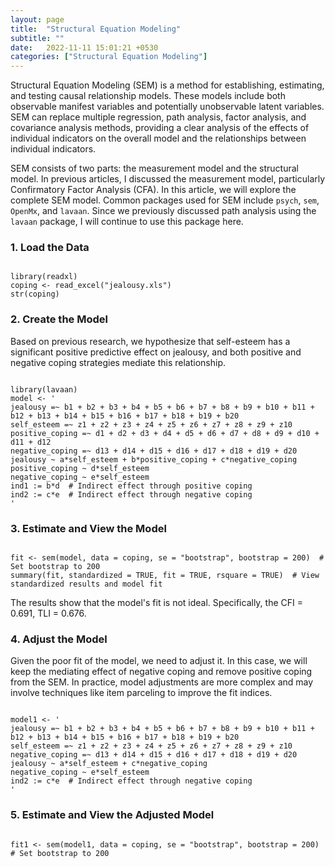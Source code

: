```yaml
---
layout: page
title:  "Structural Equation Modeling"
subtitle: ""
date:   2022-11-11 15:01:21 +0530
categories: ["Structural Equation Modeling"]
---
```



<p>Structural Equation Modeling (SEM) is a method for establishing, estimating, and testing causal relationship models. These models include both observable manifest variables and potentially unobservable latent variables. SEM can replace multiple regression, path analysis, factor analysis, and covariance analysis methods, providing a clear analysis of the effects of individual indicators on the overall model and the relationships between individual indicators.</p>

<p>SEM consists of two parts: the measurement model and the structural model. In previous articles, I discussed the measurement model, particularly Confirmatory Factor Analysis (CFA). In this article, we will explore the complete SEM model. Common packages used for SEM include <code>psych</code>, <code>sem</code>, <code>OpenMx</code>, and <code>lavaan</code>. Since we previously discussed path analysis using the <code>lavaan</code> package, I will continue to use this package here.</p>

<h3><strong>1. Load the Data</strong></h3>
<pre><code>
library(readxl)
coping <- read_excel("jealousy.xls")
str(coping)
</code></pre>

<h3><strong>2. Create the Model</strong></h3>
<p>Based on previous research, we hypothesize that self-esteem has a significant positive predictive effect on jealousy, and both positive and negative coping strategies mediate this relationship.</p>
<pre><code>
library(lavaan)
model <- '
jealousy =~ b1 + b2 + b3 + b4 + b5 + b6 + b7 + b8 + b9 + b10 + b11 + b12 + b13 + b14 + b15 + b16 + b17 + b18 + b19 + b20
self_esteem =~ z1 + z2 + z3 + z4 + z5 + z6 + z7 + z8 + z9 + z10
positive_coping =~ d1 + d2 + d3 + d4 + d5 + d6 + d7 + d8 + d9 + d10 + d11 + d12
negative_coping =~ d13 + d14 + d15 + d16 + d17 + d18 + d19 + d20
jealousy ~ a*self_esteem + b*positive_coping + c*negative_coping
positive_coping ~ d*self_esteem
negative_coping ~ e*self_esteem
ind1 := b*d  # Indirect effect through positive coping
ind2 := c*e  # Indirect effect through negative coping
'
</code></pre>

<h3><strong>3. Estimate and View the Model</strong></h3>
<pre><code>
fit <- sem(model, data = coping, se = "bootstrap", bootstrap = 200)  # Set bootstrap to 200
summary(fit, standardized = TRUE, fit = TRUE, rsquare = TRUE)  # View standardized results and model fit
</code></pre>

<p>The results show that the model's fit is not ideal. Specifically, the CFI = 0.691, TLI = 0.676.</p>

<h3><strong>4. Adjust the Model</strong></h3>
<p>Given the poor fit of the model, we need to adjust it. In this case, we will keep the mediating effect of negative coping and remove positive coping from the SEM. In practice, model adjustments are more complex and may involve techniques like item parceling to improve the fit indices.</p>
<pre><code>
model1 <- '
jealousy =~ b1 + b2 + b3 + b4 + b5 + b6 + b7 + b8 + b9 + b10 + b11 + b12 + b13 + b14 + b15 + b16 + b17 + b18 + b19 + b20
self_esteem =~ z1 + z2 + z3 + z4 + z5 + z6 + z7 + z8 + z9 + z10
negative_coping =~ d13 + d14 + d15 + d16 + d17 + d18 + d19 + d20
jealousy ~ a*self_esteem + c*negative_coping
negative_coping ~ e*self_esteem
ind2 := c*e  # Indirect effect through negative coping
'
</code></pre>

<h3><strong>5. Estimate and View the Adjusted Model</strong></h3>
<pre><code>
fit1 <- sem(model1, data = coping, se = "bootstrap", bootstrap = 200)  # Set bootstrap to 200
